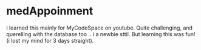 # medAppoinment

i learned this mainly for MyCodeSpace on youtube. Quite challenging, and querelling with the database too .. i a newbie sttil. But learning this was fun! (i lost my mind for 3 days straight).
